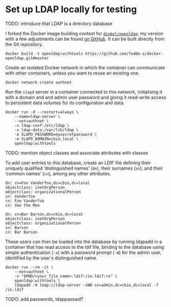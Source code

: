 # Set up LDAP locally for testing #

TODO: introduce that LDAP is a directory database

I forked the Docker image building context for
[`dinkel/openldap`](https://hub.docker.com/r/dinkel/openldap/);
my version with a few adjustments can be found
[on GitHub](https://github.com/fedde-s/docker-openldap/tree/master).
It can be built directly from the Git repository.

```shell
docker build -t openldap:withtools https://github.com/fedde-s/docker-openldap.git#master
```

Create an isolated Docker network in which the container can
communicate with other containers, unless you want to reuse an
existing one.

```shell
docker network create authnet
```

Run the `slapd` server in a container connected to this network,
initialising it with a domain and and admin user password and giving
it read-write access to persistent data volumes for its configuration
and data.

```shell
docker run -d --restart=always \
    --name=ldap-server \
    --net=authnet \
    -v ldap-conf:/etc/ldap \
    -v ldap-data:/var/lib/ldap \
    -e SLAPD_PASSWORD=mysecretpassword \
    -e SLAPD_DOMAIN=cbio.local \
    openldap:withtools
```

TODO: mention object classes and associate attributes with classes

To add user entries to this database, create an LDIF file defining
their uniquely qualified ‘distinguished names’ (`dn`), their surnames
(`sn`), and their ‘common names’ (`cn`), among any other attributes.

```ldif
dn: cn=Foo Vanderfoo,dc=cbio,dc=local
objectclass: inetOrgPerson
objectclass: organizationalPerson
sn: Vanderfoo
cn: Foo Vanderfoo
cn: Van the Man

dn: cn=Bar Barson,dc=cbio,dc=local
objectclass: inetOrgPerson
objectclass: organizationalPerson
sn: Barson
cn: Bar Barson
```

These users can then be loaded into the database by running ldapadd in
a container that has read access to the ldif file, binding to the
database using simple authentication (`-x`) with a password prompt
(`-W`) for the admin user, identified by the user's distinguished
name.

```shell
docker run --rm -it \
    --net=authnet \
    -v "$PWD/<your_file_name>.ldif:/in.ldif:ro" \
    openldap:withtools \
    ldapadd -H ldap://ldap-server -xWD cn=admin,dc=cbio,dc=local -f /in.ldif
```

TODO: add passwords, ldappasswd?
